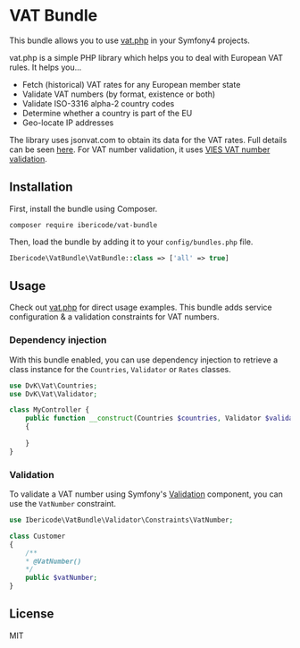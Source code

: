 VAT Bundle
==========

This bundle allows you to use [vat.php](https://github.com/dannyvankooten/vat.php) in your Symfony4 projects.

vat.php is a simple PHP library which helps you to deal with European VAT rules. It helps you...

- Fetch (historical) VAT rates for any European member state
- Validate VAT numbers (by format, existence or both)
- Validate ISO-3316 alpha-2 country codes
- Determine whether a country is part of the EU
- Geo-locate IP addresses


The library uses jsonvat.com to obtain its data for the VAT rates. Full details can be seen [here](https://github.com/adamcooke/vat-rates).
For VAT number validation, it uses [VIES VAT number validation](http://ec.europa.eu/taxation_customs/vies/).

## Installation

First, install the bundle using Composer.

```
composer require ibericode/vat-bundle
```

Then, load the bundle by adding it to your `config/bundles.php` file.

```php
Ibericode\VatBundle\VatBundle::class => ['all' => true]
```

## Usage

Check out [vat.php](https://github.com/dannyvankooten/vat.php) for direct usage examples. This bundle adds service configuration & a validation constraints for VAT numbers.

### Dependency injection

With this bundle enabled, you can use dependency injection to retrieve a class instance for the `Countries`, `Validator` or `Rates` classes.

```php
use DvK\Vat\Countries;
use DvK\Vat\Validator;

class MyController {
    public function __construct(Countries $countries, Validator $validator)
    {
        
    }
}
```

### Validation

To validate a VAT number using Symfony's [Validation](https://symfony.com/doc/current/validation.html) component, you can use the `VatNumber` constraint.

```php
use Ibericode\VatBundle\Validator\Constraints\VatNumber;

class Customer 
{
    /**
    * @VatNumber() 
    */
    public $vatNumber;
}
```

## License

MIT 